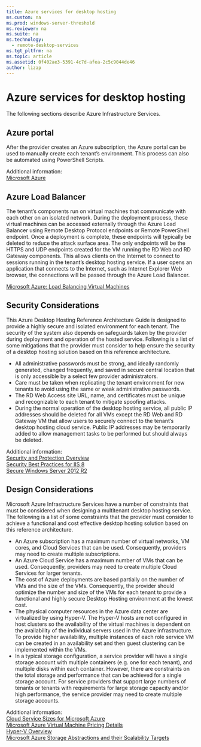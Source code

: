 ```yaml
---
title: Azure services for desktop hosting
ms.custom: na
ms.prod: windows-server-threshold
ms.reviewer: na
ms.suite: na
ms.technology: 
  - remote-desktop-services
ms.tgt_pltfrm: na
ms.topic: article
ms.assetid: 0f402ae3-5391-4c7d-afea-2c5c9044de46
author: lizap
---
```

# Azure services for desktop hosting
The following sections describe Azure Infrastructure Services.  
  
##	Azure portal  
After the provider creates an Azure subscription, the Azure portal can be used to manually create each tenant’s environment. This process can also be automated using PowerShell Scripts.  
  
Additional information:  
[Microsoft Azure](http://www.azure.microsoft.com)  
  
##	Azure Load Balancer  
The tenant’s components run on virtual machines that communicate with each other on an isolated network. During the deployment process, these virtual machines can be accessed externally through the Azure Load Balancer using Remote Desktop Protocol endpoints or Remote PowerShell endpoint. Once a deployment is complete, these endpoints will typically be deleted to reduce the attack surface area. The only endpoints will be the HTTPS and UDP endpoints created for the VM running the RD Web and RD Gateway components. This allows clients on the Internet to connect to sessions running in the tenant’s desktop hosting service. If a user opens an application that connects to the Internet, such as Internet Explorer Web browser, the connections will be passed through the Azure Load Balancer.  
  
[Microsoft Azure: Load Balancing Virtual Machines](https://azure.microsoft.com/documentation/articles/virtual-machines-linux-load-balance/)  
  
##	Security Considerations  
This Azure Desktop Hosting Reference Architecture Guide is designed to provide a highly secure and isolated environment for each tenant. The security of the system also depends on safeguards taken by the provider during deployment and operation of the hosted service. Following is a list of some mitigations that the provider must consider to help ensure the security of a desktop hosting solution based on this reference architecture.  
- All administrative passwords must be strong, and ideally randomly generated, changed frequently, and saved in secure central location that is only accessible by a select few provider administrators.  
- Care must be taken when replicating the tenant environment for new tenants to avoid using the same or weak administrative passwords.   
- The RD Web Access site URL, name, and certificates must be unique and recognizable to each tenant to mitigate spoofing attacks.  
- During the normal operation of the desktop hosting service, all public IP addresses should be deleted for all VMs except the RD Web and RD Gateway VM that allow users to securely connect to the tenant’s desktop hosting cloud service. Public IP addresses may be temporarily added to allow management tasks to be performed but should always be deleted.  
  
Additional information:  
[Security and Protection Overview](https://technet.microsoft.com/library/hh831778.aspx)  
[Security Best Practices for IIS 8](https://technet.microsoft.com/library/jj635855.aspx)  
[Secure Windows Server 2012 R2](https://technet.microsoft.com/library/hh831360.aspx)  
  
##	Design Considerations  
Microsoft Azure Infrastructure Services have a number of constraints that must be considered when designing a multitenant desktop hosting service. The following is a list of some constraints that the provider must consider to achieve a functional and cost effective desktop hosting solution based on this reference architecture.  
  
- An Azure subscription has a maximum number of virtual networks, VM cores, and Cloud Services that can be used. Consequently, providers may need to create multiple subscriptions.   
- An Azure Cloud Service has a maximum number of VMs that can be used. Consequently, providers may need to create multiple Cloud Services for larger tenants.  
- The cost of Azure deployments are based partially on the number of VMs and the size of the VMs. Consequently, the provider should optimize the number and size of the VMs for each tenant to provide a functional and highly secure Desktop Hosting environment at the lowest cost.  
- The physical computer resources in the Azure data center are virtualized by using Hyper-V. The Hyper-V hosts are not configured in host clusters so the availability of the virtual machines is dependent on the availability of the individual servers used in the Azure infrastructure. To provide higher availability, multiple instances of each role service VM can be created in an availability set and then guest clustering can be implemented within the VMs.  
- In a typical storage configuration, a service provider will have a single storage account with multiple containers (e.g. one for each tenant), and multiple disks within each container. However, there are constraints on the total storage and performance that can be achieved for a single storage account. For service providers that support large numbers of tenants or tenants with requirements for large storage capacity and/or high performance, the service provider may need to create multiple storage accounts.  
  
Additional information:  
[Cloud Service Sizes for Microsoft Azure](https://azure.microsoft.com/documentation/articles/cloud-services-sizes-specs/)  
[Microsoft Azure Virtual Machine Pricing Details](https://azure.microsoft.com/pricing/details/virtual-machines/)  
[Hyper-V Overview](https://technet.microsoft.com/library/hh831531)  
[Microsoft Azure Storage Abstractions and their Scalability Targets](https://technet.microsoft.com/library/hh831531)  

